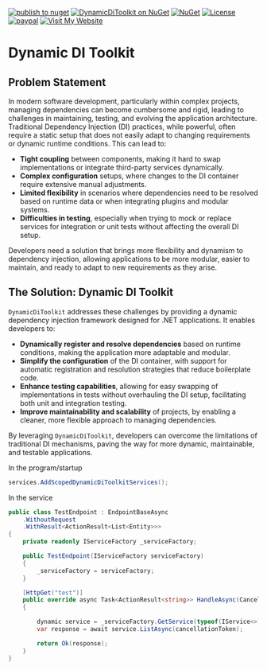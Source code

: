 [![publish to nuget](https://github.com/ShadyNagy/DynamicDiToolkit/actions/workflows/nuget-publish.yml/badge.svg)](https://github.com/ShadyNagy/DynamicDiToolkit/actions/workflows/nuget-publish.yml)
[![DynamicDiToolkit on NuGet](https://img.shields.io/nuget/v/DynamicDiToolkit?label=DynamicDiToolkit)](https://www.nuget.org/packages/DynamicDiToolkit/)
[![NuGet](https://img.shields.io/nuget/dt/DynamicDiToolkit)](https://www.nuget.org/packages/DynamicDiToolkit)
[![License](https://img.shields.io/badge/License-MIT-blue.svg)](https://github.com/ShadyNagy/DynamicDiToolkit/blob/main/LICENSE)
[![paypal](https://img.shields.io/badge/PayPal-tip%20me-green.svg?logo=paypal)](https://www.paypal.me/shadynagy)
[![Visit My Website](https://img.shields.io/badge/Visit-My%20Website-blue?logo=internetexplorer)](https://ShadyNagy.com)


# Dynamic DI Toolkit

## Problem Statement

In modern software development, particularly within complex projects, managing dependencies can become cumbersome and rigid, leading to challenges in maintaining, testing, and evolving the application architecture. Traditional Dependency Injection (DI) practices, while powerful, often require a static setup that does not easily adapt to changing requirements or dynamic runtime conditions. This can lead to:

- **Tight coupling** between components, making it hard to swap implementations or integrate third-party services dynamically.
- **Complex configuration** setups, where changes to the DI container require extensive manual adjustments.
- **Limited flexibility** in scenarios where dependencies need to be resolved based on runtime data or when integrating plugins and modular systems.
- **Difficulties in testing**, especially when trying to mock or replace services for integration or unit tests without affecting the overall DI setup.

Developers need a solution that brings more flexibility and dynamism to dependency injection, allowing applications to be more modular, easier to maintain, and ready to adapt to new requirements as they arise.

## The Solution: Dynamic DI Toolkit

`DynamicDiToolkit` addresses these challenges by providing a dynamic dependency injection framework designed for .NET applications. It enables developers to:

- **Dynamically register and resolve dependencies** based on runtime conditions, making the application more adaptable and modular.
- **Simplify the configuration** of the DI container, with support for automatic registration and resolution strategies that reduce boilerplate code.
- **Enhance testing capabilities**, allowing for easy swapping of implementations in tests without overhauling the DI setup, facilitating both unit and integration testing.
- **Improve maintainability and scalability** of projects, by enabling a cleaner, more flexible approach to managing dependencies.

By leveraging `DynamicDiToolkit`, developers can overcome the limitations of traditional DI mechanisms, paving the way for more dynamic, maintainable, and testable applications.


In the program/startup
```csharp
services.AddScopedDynamicDiToolkitServices();
```

In the service
```csharp
public class TestEndpoint : EndpointBaseAsync
	.WithoutRequest
	.WithResult<ActionResult<List<Entity>>>
{
	private readonly IServiceFactory _serviceFactory;

	public TestEndpoint(IServiceFactory serviceFactory)
	{
		_serviceFactory = serviceFactory;
	}

	[HttpGet("test")]
	public override async Task<ActionResult<string>> HandleAsync(CancellationToken cancellationToken = default)
	{

		dynamic service = _serviceFactory.GetService(typeof(IService<>), nameof(Entity));
		var response = await service.ListAsync(cancellationToken);

		return Ok(response);
	}
}

```